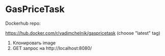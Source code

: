 # GasPriceTask
Dockerhub repo:

https://hub.docker.com/r/vadimchelnik/gaspricetask (choose "latest" tag)

1) Клонировать image
2) GET запрос на http://localhost:8080/

